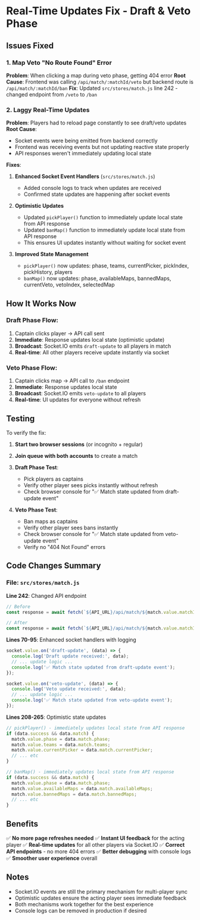 # Real-Time Updates Fix - Draft & Veto Phase

## Issues Fixed

### 1. **Map Veto "No Route Found" Error**
**Problem**: When clicking a map during veto phase, getting 404 error
**Root Cause**: Frontend was calling `/api/match/:matchId/veto` but backend route is `/api/match/:matchId/ban`
**Fix**: Updated `src/stores/match.js` line 242 - changed endpoint from `/veto` to `/ban`

### 2. **Laggy Real-Time Updates**
**Problem**: Players had to reload page constantly to see draft/veto updates
**Root Cause**: 
- Socket events were being emitted from backend correctly
- Frontend was receiving events but not updating reactive state properly
- API responses weren't immediately updating local state

**Fixes**:
1. **Enhanced Socket Event Handlers** (`src/stores/match.js`)
   - Added console logs to track when updates are received
   - Confirmed state updates are happening after socket events
   
2. **Optimistic Updates** 
   - Updated `pickPlayer()` function to immediately update local state from API response
   - Updated `banMap()` function to immediately update local state from API response
   - This ensures UI updates instantly without waiting for socket event

3. **Improved State Management**
   - `pickPlayer()` now updates: phase, teams, currentPicker, pickIndex, pickHistory, players
   - `banMap()` now updates: phase, availableMaps, bannedMaps, currentVeto, vetoIndex, selectedMap

## How It Works Now

### Draft Phase Flow:
1. Captain clicks player → API call sent
2. **Immediate**: Response updates local state (optimistic update)
3. **Broadcast**: Socket.IO emits `draft-update` to all players in match
4. **Real-time**: All other players receive update instantly via socket

### Veto Phase Flow:
1. Captain clicks map → API call to `/ban` endpoint
2. **Immediate**: Response updates local state
3. **Broadcast**: Socket.IO emits `veto-update` to all players
4. **Real-time**: UI updates for everyone without refresh

## Testing

To verify the fix:

1. **Start two browser sessions** (or incognito + regular)
2. **Join queue with both accounts** to create a match
3. **Draft Phase Test**:
   - Pick players as captains
   - Verify other player sees picks instantly without refresh
   - Check browser console for "✅ Match state updated from draft-update event"

4. **Veto Phase Test**:
   - Ban maps as captains
   - Verify other player sees bans instantly
   - Check browser console for "✅ Match state updated from veto-update event"
   - Verify no "404 Not Found" errors

## Code Changes Summary

### File: `src/stores/match.js`

**Line 242**: Changed API endpoint
```javascript
// Before
const response = await fetch(`${API_URL}/api/match/${match.value.matchId}/veto`, {

// After  
const response = await fetch(`${API_URL}/api/match/${match.value.matchId}/ban`, {
```

**Lines 70-95**: Enhanced socket handlers with logging
```javascript
socket.value.on('draft-update', (data) => {
  console.log('Draft update received:', data);
  // ... update logic ...
  console.log('✅ Match state updated from draft-update event');
});

socket.value.on('veto-update', (data) => {
  console.log('Veto update received:', data);
  // ... update logic ...
  console.log('✅ Match state updated from veto-update event');
});
```

**Lines 208-265**: Optimistic state updates
```javascript
// pickPlayer() - immediately updates local state from API response
if (data.success && data.match) {
  match.value.phase = data.match.phase;
  match.value.teams = data.match.teams;
  match.value.currentPicker = data.match.currentPicker;
  // ... etc
}

// banMap() - immediately updates local state from API response  
if (data.success && data.match) {
  match.value.phase = data.match.phase;
  match.value.availableMaps = data.match.availableMaps;
  match.value.bannedMaps = data.match.bannedMaps;
  // ... etc
}
```

## Benefits

✅ **No more page refreshes needed**
✅ **Instant UI feedback** for the acting player
✅ **Real-time updates** for all other players via Socket.IO
✅ **Correct API endpoints** - no more 404 errors
✅ **Better debugging** with console logs
✅ **Smoother user experience** overall

## Notes

- Socket.IO events are still the primary mechanism for multi-player sync
- Optimistic updates ensure the acting player sees immediate feedback
- Both mechanisms work together for the best experience
- Console logs can be removed in production if desired
